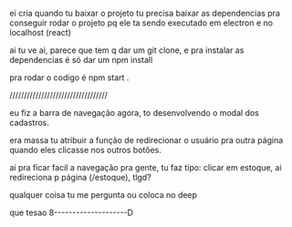 ei cria
quando tu baixar o projeto tu precisa baixar as dependencias pra conseguir rodar o projeto
pq ele ta sendo executado em electron e no localhost (react)

ai tu ve ai, parece que tem q dar um git clone, e pra instalar as dependencias é só dar um npm install

pra rodar o codigo é npm start .

//////////////////////////////////

eu fiz a barra de navegação agora, to desenvolvendo o modal dos cadastros.

era massa tu atribuir a função de redirecionar o usuário pra outra página quando eles clicasse nos outros botões. 

ai pra ficar facil a navegação pra gente, tu faz tipo: clicar em estoque, ai redireciona p página (/estoque), tlgd? 

qualquer coisa tu me pergunta ou coloca no deep

que tesao 8--------------------D